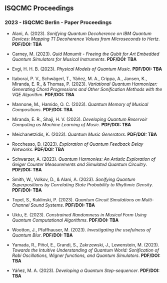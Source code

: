 ## ISQCMC Proceedings

### 2023 - ISQCMC Berlin - Paper Proceedings

- Alani, A. (2023). _Sonifying Quantum Decoherence on IBM Quantum Devices: Mapping T1 Decoherence Values from Microseconds to Hertz_. **PDF/DOI: TBA**
  
- Carney, M. (2023). _Quid Manumit - Freeing the Qubit for Art Embedded Quantum Simulators for Musical Instruments_. **PDF/DOI: TBA**
  
- Evgi, H. H. B. (2023). _Physical Models of Quantum Music_. **PDF/DOI: TBA**
  
- Itaboraí, P. V., Schwägerl, T., Yáñez, M. A., Crippa, A., Jansen, K., Miranda, E. R., & Thomas, P. (2023). _Variational Quantum Harmonizer: Generating Chord Progressions and Other Sonification Methods with the VQE Algorithm_. **PDF/DOI: TBA**
  
- Mannone, M., Hamido, O. C. (2023). _Quantum Memory of Musical Compositions_. **PDF/DOI: TBA**
  
- Miranda, E. R., Shaji, H. V. (2023). _Developing Quantum Reservoir Computing as Machine Learning of Music_. **PDF/DOI: TBA**
  
- Meichanetzidis, K. (2023). _Quantum Music Generators_. **PDF/DOI: TBA**
  
- Rocchesso, D. (2023). _Exploration of Quantum Feedback Delay Networks_. **PDF/DOI: TBA**
  
- Schwarzer, A. (2023). _Quantum Harmonies: An Artistic Exploration of Geiger Counter Measurements and Simulated Quantum Circuitry_. **PDF/DOI: TBA**
  
- Smith, W., Volkov, D., & Alani, A. (2023). _Sonifying Quantum Superpositions by Correlating State Probability to Rhythmic Density_. **PDF/DOI: TBA**
  
- Topel, S., Kuklinski, P. (2023). _Quantum Circuit Simulations on Multi-Channel Sound Systems_. **PDF/DOI: TBA**
  
- Uktu, E. (2023). _Constrained Randomness in Musical Form Using Quantum Computational Algorithms_. **PDF/DOI: TBA**
  
- Wootton, J., Pfaffhauser, M. (2023). _Investigating the usefulness of Quantum Blur_. **PDF/DOI: TBA**
  
- Yamada, R., Piñol, E., Grandi, S., Zakrzewski, J., Lewenstein, M. (2023). _Towards the Intuitive Understanding of Quantum World: Sonification of Rabi Oscillations, Wigner functions, and Quantum Simulators_. **PDF/DOI: TBA**
  
- Yáñez, M. A. (2023). _Developing a Quantum Step-sequencer_. **PDF/DOI: TBA**

‌
